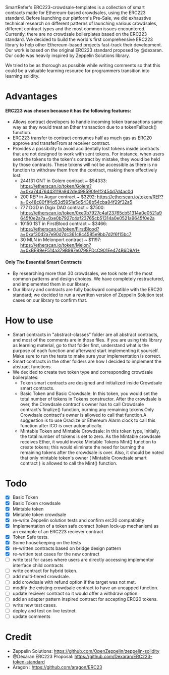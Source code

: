 SmartRefer's ERC223-crowdsale-templates is a collection of smart contracts made for Ethereum-based crowdsales, using the ERC223 standard.
Before launching our platform's Pre-Sale, we did exhaustive technical research on different patterns of launching various crowdsales, different contract types and the most common issues encountered. Currently, there are no crowdsale boilerplates based on the ERC223 standard. We decided to build the world's first comprehensive ERC223 library to help other Ethereum-based projects fast-track their development. Our work is based on the original ERC223 standard proposed by @dexaran. Our code was heavily inspired by Zeppelin Solutions library.

We tried to be as thorough as possible while writing comments so that this could be a valuable learning resource for programmers transition into learning solidity.
# Advantages
#### ERC223 was chosen because it has the following features:
* Allows contract developers to handle incoming token transactions same way as they would treat an Ether transaction due to a tokenFallback() function.
* ERC223 transfer to contract consumes half as much gas as ERC20 approve and transferFrom at receiver contract.
* Provides a possibility to avoid accidentally lost tokens inside contracts that are not designed to work with sent tokens.
For instance, when users send the tokens to the token's contract by mistake, they would be held by those contracts. These tokens will not be accessible as there is no function to withdraw them from the contract, making them effectively lost:
  * 244131 GNT in Golem contract ~ $54333: https://etherscan.io/token/Golem?a=0xa74476443119a942de498590fe1f2454d7d4ac0d
  * 200 REP in Augur contract ~ $3292: https://etherscan.io/token/REP?a=0x48c80f1f4d53d5951e5d5438b54cba84f29f32a5
  * 777 DGD in Digix DAO contract ~ $7500: https://etherscan.io/token/0xe0b7927c4af23765cb51314a0e0521a9645f0e2a?a=0xe0b7927c4af23765cb51314a0e0521a9645f0e2a
  * 10150 1ST in FirstBlood contract ~ $3466: https://etherscan.io/token/FirstBlood?a=0xaf30d2a7e90d7dc361c8c4585e9bb7d2f6f15bc7
  * 30 MLN in Melonport contract ~ $1197: https://etherscan.io/token/Melon?a=0xBEB9eF514a379B997e0798FDcC901Ee474B6D9A1+
  
  
#### Only The Essential Smart Contracts 
* By researching more than 30 crowdsales, we took note of the most common patterns and design choices. We have completely restructured, and implemented them in our library. 
* Our library and contracts are fully backward compatible with the ERC20 standard; we decided to run a rewritten version of Zeppelin Solution test cases on our library to confirm that. 
# How to use
* Smart contracts in "abstract-classes" folder are all abstract contracts, and most of the comments are in those files. If you are using this library as learning material, go to that folder first, understand what is the purpose of each function and afterward start implementing it yourself. Make sure to run the tests to make sure your implementation is correct.
* Smart contracts in the other folders are how I decided to implement the abstract functions. 
* We decided to create two token type and corresponding crowdsale boilerplates:
  * Token smart contracts are designed and initialized inside Crowdsale smart contracts.
  * Basic Token and Basic Crowdsale: In this token, you would set the total number of tokens in Tokens constructor. After the crowdsale is over, the Crowdsale contract's owner has to call Crowdsale contract's finalize() function, burning any remaining tokens.Only Crowdsale contract's owner is allowed to call that function.A suggestion is to use Oraclize or Ethereum Alarm clock to call this function after ICO is over automatically.
  * Mintable Token and Mintable Crowdsale: In this token type, initially, the total number of tokens is set to zero. As the Mintable crowdsale receives Ether, it would invoke Mintable Tokens Mint() function to create tokens; this would eliminate the need for burning the remaining tokens after the crowdsale is over. Also, it should be noted that only mintable token's owner ( Mintable Crowdsale smart contract ) is allowed to call the Mint() function.
# Todo
- [x] Basic Token
- [x] Basic Token crowdsale
- [x] Mintable token
- [x] Mintable token crowdsale
- [x] re-write Zeppelin solution tests and confirm erc20 compatiblity
- [x] Implementation of a token safe conract (token lock-up mechanism) as an example of an ERC223 reciever contract
- [x] Token Safe tests.
- [x] Some housekeeping on the tests
- [x] re-written contracts based on bridge design pattern
- [x] re-written test cases for the new contract
- [ ] write test for cases where users are directly accessing implementor interface child contracts
- [ ] write contract for hybrid token.
- [ ] add multi-tiered crowdsale.
- [ ] add crowdsale with refund option if the target was not met.
- [ ] modify the existing crowdsale contract to have an uncapped function.
- [ ] update reciever contract so it would offer a withdraw option.
- [ ] add an adapter pattern inspired contract for accepting ERC20 tokens.
- [ ] write new test cases.
- [ ] deploy and test on live testnet.
- [ ] update comments
# Credit
* Zeppelin Solutions: https://github.com/OpenZeppelin/zeppelin-solidity
* @Dexaran ERC223 Proposal: https://github.com/Dexaran/ERC223-token-standard
* Aragon : https://github.com/aragon/ERC23
